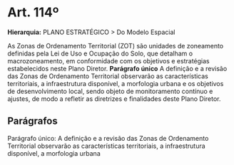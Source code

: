 # Art. 114º

**Hierarquia:** PLANO ESTRATÉGICO > Do Modelo Espacial

As Zonas de Ordenamento Territorial (ZOT) são unidades de zoneamento definidas pela Lei de Uso e Ocupação do Solo, que detalham o macrozoneamento, em conformidade com os objetivos e estratégias estabelecidos neste Plano Diretor.
**Parágrafo único** A definição e a revisão das Zonas de Ordenamento Territorial observarão as características territoriais, a infraestrutura disponível, a morfologia urbana
e os objetivos de desenvolvimento local, sendo objeto de monitoramento contínuo e ajustes, de modo a refletir as diretrizes e finalidades deste Plano Diretor.

## Parágrafos
Parágrafo único: A definição e a revisão das Zonas de Ordenamento Territorial observarão as características territoriais, a infraestrutura disponível, a morfologia urbana




